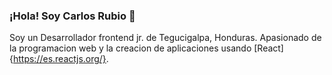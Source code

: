 ### ¡Hola! Soy Carlos Rubio 👋

Soy un Desarrollador frontend jr. de Tegucigalpa, Honduras. Apasionado de la programacion web y la creacion de aplicaciones usando [React]{https://es.reactjs.org/}. 
<!--
**Reyniery-Carlitos/Reyniery-Carlitos** is a ✨ _special_ ✨ repository because its `README.md` (this file) appears on your GitHub profile.

Here are some ideas to get you started:

- 🔭 I’m currently working on ...
- 🌱 I’m currently learning ...
- 👯 I’m looking to collaborate on ...
- 🤔 I’m looking for help with ...
- 💬 Ask me about ...
- 📫 How to reach me: ...
- 😄 Pronouns: ...
- ⚡ Fun fact: ...
-->
